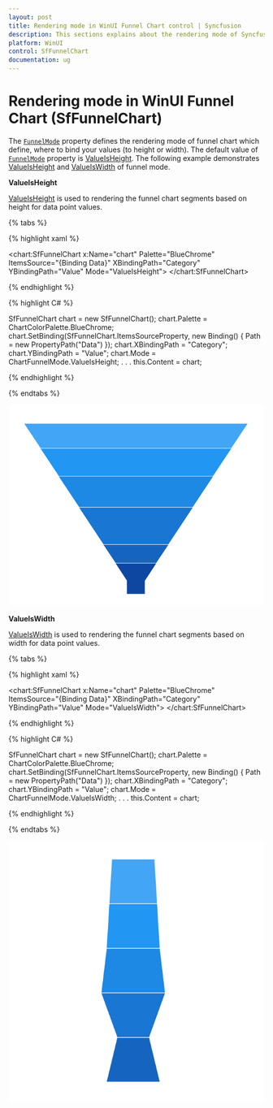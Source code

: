 ```yaml
---
layout: post
title: Rendering mode in WinUI Funnel Chart control | Syncfusion
description: This sections explains about the rendering mode of Syncfusion WinUI Funnel Chart(SfFunnelChart) control
platform: WinUI
control: SfFunnelChart
documentation: ug
---
```


# Rendering mode in WinUI Funnel Chart (SfFunnelChart)

The [`FunnelMode`]() property defines the rendering mode of funnel chart which define, where to bind your values (to height or width). The default value of [`FunnelMode`]() property is [ValueIsHeight]().  The following example demonstrates [ValueIsHeight]() and [ValueIsWidth]() of funnel mode.

**ValueIsHeight**

[ValueIsHeight]() is used to rendering the funnel chart segments based on height for data point values.

{% tabs %} 

{% highlight xaml %}

<chart:SfFunnelChart x:Name="chart"
                Palette="BlueChrome"
                ItemsSource="{Binding Data}" 
                XBindingPath="Category" 
                YBindingPath="Value" 
                Mode="ValueIsHeight">
</chart:SfFunnelChart>
 
{% endhighlight %}

{% highlight C# %}

SfFunnelChart chart = new SfFunnelChart();
chart.Palette = ChartColorPalette.BlueChrome;
chart.SetBinding(SfFunnelChart.ItemsSourceProperty, new Binding() { Path = new PropertyPath("Data") });
chart.XBindingPath = "Category";
chart.YBindingPath = "Value";
chart.Mode = ChartFunnelMode.ValueIsHeight;
. . . 
this.Content = chart;

{% endhighlight %}

{% endtabs %}

![Rendering mode with height in WinUI Funnel Chart](Rendering-mode_images/WinUI_funnel_chart_valueIsHeight.png)

**ValueIsWidth**

[ValueIsWidth]() is used to rendering the funnel chart segments based on width for data point values.

{% tabs %} 

{% highlight xaml %}

<chart:SfFunnelChart x:Name="chart"
                Palette="BlueChrome"
                ItemsSource="{Binding Data}" 
                XBindingPath="Category" 
                YBindingPath="Value" 
                Mode="ValueIsWidth">
</chart:SfFunnelChart>
 
{% endhighlight %}

{% highlight C# %}

SfFunnelChart chart = new SfFunnelChart();
chart.Palette = ChartColorPalette.BlueChrome;
chart.SetBinding(SfFunnelChart.ItemsSourceProperty, new Binding() { Path = new PropertyPath("Data") });
chart.XBindingPath = "Category";
chart.YBindingPath = "Value";
chart.Mode = ChartFunnelMode.ValueIsWidth;
. . . 
this.Content = chart;

{% endhighlight %}

{% endtabs %}

![Rendering mode with width in WinUI Funnel Chart](Rendering-mode_images/WinUI_funnel_chart_valueIsWidth.png)

